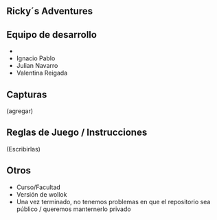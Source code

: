 ## Ricky´s Adventures

## Equipo de desarrollo
-
- Ignacio Pablo
- Julian Navarro
- Valentina Reigada

## Capturas

(agregar)

## Reglas de Juego / Instrucciones

(Escribirlas)


## Otros

- Curso/Facultad
- Versión de wollok
- Una vez terminado, no tenemos problemas en que el repositorio sea público / queremos manternerlo privado
